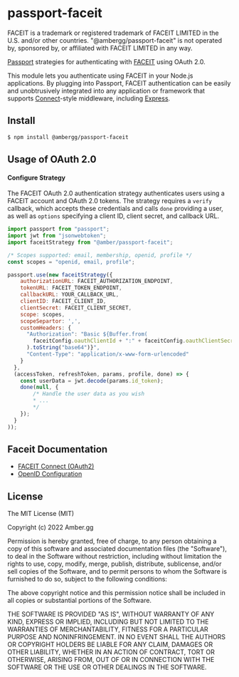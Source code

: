 # passport-faceit

FACEIT is a trademark or registered trademark of FACEIT LIMITED in the U.S. and/or other countries. "@ambergg/passport-faceit" is not operated by, sponsored by, or affiliated with FACEIT LIMITED in any way.

[Passport](http://passportjs.org/) strategies for authenticating with [FACEIT](https://faceit.com/)
using OAuth 2.0.

This module lets you authenticate using FACEIT in your Node.js applications.
By plugging into Passport, FACEIT authentication can be easily and
unobtrusively integrated into any application or framework that supports
[Connect](http://www.senchalabs.org/connect/)-style middleware, including
[Express](http://expressjs.com/).

## Install
```bash
$ npm install @ambergg/passport-faceit
```
## Usage of OAuth 2.0

#### Configure Strategy

The FACEIT OAuth 2.0 authentication strategy authenticates users using a FACEIT
account and OAuth 2.0 tokens. The strategy requires a `verify` callback, which
accepts these credentials and calls `done` providing a user, as well as
`options` specifying a client ID, client secret, and callback URL.

```javascript
import passport from "passport";
import jwt from "jsonwebtoken";
import faceitStrategy from "@amber/passport-faceit";

/* Scopes supported: email, membership, openid, profile */
const scopes = "openid, email, profile";

passport.use(new faceitStrategy({
    authorizationURL: FACEIT_AUTHORIZATION_ENDPOINT,
    tokenURL: FACEIT_TOKEN_ENDPOINT,
    callbackURL: YOUR_CALLBACK_URL,
    clientID: FACEIT_CLIENT_ID,
    clientSecret: FACEIT_CLIENT_SECRET,
    scope: scopes,
    scopeSepartor: ',',
    customHeaders: {
      "Authorization": "Basic ${Buffer.from(
        faceitConfig.oauthClientId + ":" + faceitConfig.oauthClientSecret
      ).toString("base64")}",
      "Content-Type": "application/x-www-form-urlencoded"
    }
  },
  (accessToken, refreshToken, params, profile, done) => {
    const userData = jwt.decode(params.id_token);
    done(null, {
        /* Handle the user data as you wish
        * ...
        */
    });
  }
));
```

## Faceit Documentation
- [FACEIT Connect (OAuth2)](https://cdn.faceit.com/third_party/docs/FACEIT_Connect_3.0.pdf)
- [OpenID Configuration](https://api.faceit.com/auth/v1/openid_configuration)

## License

The MIT License (MIT)

Copyright (c) 2022 Amber.gg

Permission is hereby granted, free of charge, to any person obtaining a copy of this software and associated documentation files (the "Software"), to deal in the Software without restriction, including without limitation the rights to use, copy, modify, merge, publish, distribute, sublicense, and/or sell copies of the Software, and to permit persons to whom the Software is furnished to do so, subject to the following conditions:

The above copyright notice and this permission notice shall be included in all copies or substantial portions of the Software.

THE SOFTWARE IS PROVIDED "AS IS", WITHOUT WARRANTY OF ANY KIND, EXPRESS OR IMPLIED, INCLUDING BUT NOT LIMITED TO THE WARRANTIES OF MERCHANTABILITY, FITNESS FOR A PARTICULAR PURPOSE AND NONINFRINGEMENT. IN NO EVENT SHALL THE AUTHORS OR COPYRIGHT HOLDERS BE LIABLE FOR ANY CLAIM, DAMAGES OR OTHER LIABILITY, WHETHER IN AN ACTION OF CONTRACT, TORT OR OTHERWISE, ARISING FROM, OUT OF OR IN CONNECTION WITH THE SOFTWARE OR THE USE OR OTHER DEALINGS IN THE SOFTWARE.
